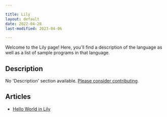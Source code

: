 ```yaml
---

title: Lily
layout: default
date: 2022-04-28
last-modified: 2023-04-06

---
```


Welcome to the Lily page! Here, you'll find a description of the language as well as a list of sample programs in that language.

## Description

No 'Description' section available. [Please consider contributing](https://github.com/TheRenegadeCoder/sample-programs-website).

## Articles

- [Hello World in Lily](https://sampleprograms.io/projects/hello-world/lily)